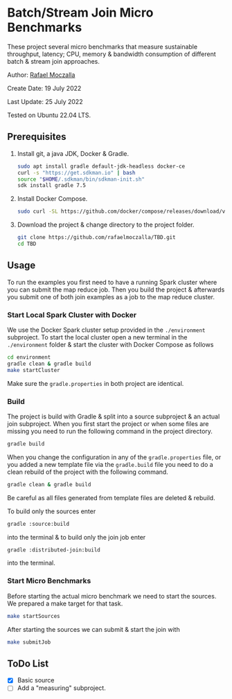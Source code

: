 # Batch/Stream Join Micro Benchmarks
These project several micro benchmarks that measure sustainable throughput, latency; CPU, memory & bandwidth consumption of different batch & stream join approaches.

Author: [Rafael Moczalla](Rafael.Moczalla@hpi.de)

Create Date: 19 July 2022

Last Update: 25 July 2022

Tested on Ubuntu 22.04 LTS.

## Prerequisites
1. Install git, a java JDK, Docker & Gradle.
    ```bash
    sudo apt install gradle default-jdk-headless docker-ce
    curl -s "https://get.sdkman.io" | bash
    source "$HOME/.sdkman/bin/sdkman-init.sh"
    sdk install gradle 7.5
    ```

2. Install Docker Compose.
    ```bash
    sudo curl -SL https://github.com/docker/compose/releases/download/v2.6.1/docker-compose-linux-x86_64 -o /usr/local/bin/docker-compose
    ```

3. Download the project & change directory to the project folder.
    ```bash
    git clone https://github.com/rafaelmoczalla/TBD.git
    cd TBD
    ```

## Usage
To run the examples you first need to have a running Spark cluster where you can submit the map reduce job. Then you build the project & afterwards you submit one of both join examples as a job to the map reduce cluster.

### Start Local Spark Cluster with Docker
We use the Docker Spark cluster setup provided in the `./environment` subproject. To start the local cluster open a new terminal in the `./environment` folder & start the cluster with Docker Compose as follows
```bash
cd environment
gradle clean & gradle build
make startCluster
```
Make sure the `gradle.properties` in both project are identical.

### Build
The project is build with Gradle & split into a source subproject & an actual join subproject. When you first start the project or when some files are missing you need to run the following command in the project directory.
```bash
gradle build
```

When you change the configuration in any of the `gradle.properties` file, or you added a new template file via the `gradle.build` file you need to do a clean rebuild of the project with the following command.
```bash
gradle clean & gradle build
```
Be careful as all files generated from template files are deleted & rebuild.

To build only the sources enter
```bash
gradle :source:build
```
into the terminal & to build only the join job enter
```bash
gradle :distributed-join:build
```
into the terminal.

### Start Micro Benchmarks
Before starting the actual micro benchmark we need to start the sources. We prepared a make target for that task.
```bash
make startSources
```

After starting the sources we can submit & start the join with
```bash
make submitJob
```

## ToDo List
- [x] Basic source
- [ ] Add a "measuring" subproject.